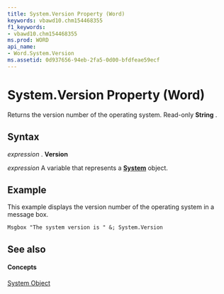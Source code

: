 ```yaml
---
title: System.Version Property (Word)
keywords: vbawd10.chm154468355
f1_keywords:
- vbawd10.chm154468355
ms.prod: WORD
api_name:
- Word.System.Version
ms.assetid: 0d937656-94eb-2fa5-0d00-bfdfeae59ecf
---
```



# System.Version Property (Word)

Returns the version number of the operating system. Read-only  **String** .


## Syntax

 _expression_ . **Version**

 _expression_ A variable that represents a **[System](system-object-word.md)** object.


## Example

This example displays the version number of the operating system in a message box.


```
Msgbox "The system version is " &; System.Version
```


## See also


#### Concepts


[System Object](system-object-word.md)

